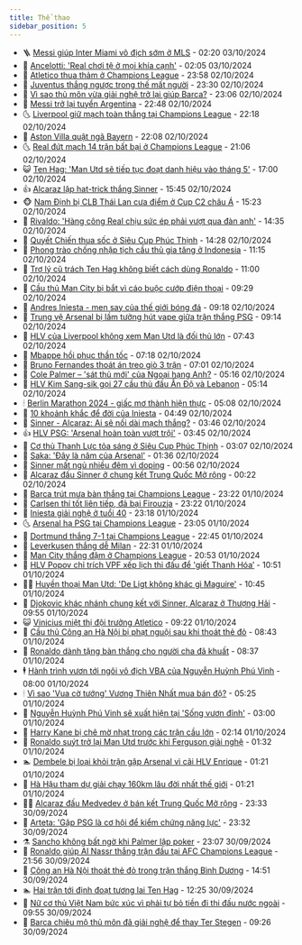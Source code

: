 ```yaml
---
title: Thể thao
sidebar_position: 5
---
```


<!-- vnexpress-the-thao:START -->
- 🪜 [Messi giúp Inter Miami vô địch sớm ở MLS](https://vnexpress.net/messi-giup-inter-miami-vo-dich-som-o-mls-4799640.html) - 02:20 03/10/2024
- 🦩 [Ancelotti: &#39;Real chơi tệ ở mọi khía cạnh&#39;](https://vnexpress.net/ancelotti-real-choi-te-o-moi-khia-canh-4799602.html) - 02:05 03/10/2024
- 🧰 [Atletico thua thảm ở Champions League](https://vnexpress.net/atletico-thua-tham-o-champions-league-4799577.html) - 23:58 02/10/2024
- 🤗 [Juventus thắng ngược trong thế mất người](https://vnexpress.net/juventus-thang-nguoc-trong-the-mat-nguoi-4799581.html) - 23:30 02/10/2024
- 🥳 [Vì sao thủ môn vừa giải nghệ trở lại giúp Barca?](https://vnexpress.net/vi-sao-thu-mon-vua-giai-nghe-tro-lai-giup-barca-4799580.html) - 23:06 02/10/2024
- 🦣 [Messi trở lại tuyển Argentina](https://vnexpress.net/messi-tro-lai-tuyen-argentina-4799576.html) - 22:48 02/10/2024
- 🌜 [Liverpool giữ mạch toàn thắng tại Champions League](https://vnexpress.net/liverpool-giu-mach-toan-thang-tai-champions-league-4799575.html) - 22:18 02/10/2024
- 🫶 [Aston Villa quật ngã Bayern](https://vnexpress.net/aston-villa-quat-nga-bayern-4799574.html) - 22:08 02/10/2024
- 🌜 [Real đứt mạch 14 trận bất bại ở Champions League](https://vnexpress.net/real-dut-mach-14-tran-bat-bai-o-champions-league-4799573.html) - 21:06 02/10/2024
- 😺 [Ten Hag: &#39;Man Utd sẽ tiếp tục đoạt danh hiệu vào tháng 5&#39;](https://vnexpress.net/ten-hag-man-utd-se-tiep-tuc-doat-danh-hieu-vao-thang-5-4799568.html) - 17:00 02/10/2024
- 👍 [Alcaraz lập hat-trick thắng Sinner](https://vnexpress.net/alcaraz-lap-hat-trick-thang-sinner-4799569.html) - 15:45 02/10/2024
- 🐵 [Nam Định bị CLB Thái Lan cưa điểm ở Cup C2 châu Á](https://vnexpress.net/nam-dinh-bi-clb-thai-lan-cua-diem-o-cup-c2-chau-a-4799565.html) - 15:23 02/10/2024
- 💫 [Rivaldo: &#39;Hàng công Real chịu sức ép phải vượt qua đàn anh&#39;](https://vnexpress.net/rivaldo-hang-cong-real-chiu-suc-ep-phai-vuot-qua-dan-anh-4799551.html) - 14:35 02/10/2024
- 🦆 [Quyết Chiến thua sốc ở Siêu Cup Phúc Thịnh](https://vnexpress.net/quyet-chien-thua-soc-o-sieu-cup-phuc-thinh-4799557.html) - 14:28 02/10/2024
- 🙉 [Phong trào chống nhập tịch cầu thủ gia tăng ở Indonesia](https://vnexpress.net/phong-trao-chong-nhap-tich-cau-thu-gia-tang-o-indonesia-4799535.html) - 11:15 02/10/2024
- 📝 [Trợ lý cũ trách Ten Hag không biết cách dùng Ronaldo](https://vnexpress.net/tro-ly-cu-trach-ten-hag-khong-biet-cach-dung-ronaldo-4799494.html) - 11:00 02/10/2024
- 💯 [Cầu thủ Man City bị bắt vì cáo buộc cướp điện thoại](https://vnexpress.net/cau-thu-man-city-bi-bat-vi-cao-buoc-cuop-dien-thoai-4799462.html) - 09:29 02/10/2024
- 🌈 [Andres Iniesta - men say của thế giới bóng đá](https://vnexpress.net/andres-iniesta-men-say-cua-the-gioi-bong-da-4799471.html) - 09:18 02/10/2024
- 🦩 [Trung vệ Arsenal bị lầm tưởng hút vape giữa trận thắng PSG](https://vnexpress.net/trung-ve-arsenal-bi-lam-tuong-hut-vape-giua-tran-thang-psg-4799475.html) - 09:14 02/10/2024
- 🐲 [HLV của Liverpool không xem Man Utd là đối thủ lớn](https://vnexpress.net/hlv-cua-liverpool-khong-xem-man-utd-la-doi-thu-lon-4799411.html) - 07:43 02/10/2024
- 🌁 [Mbappe hồi phục thần tốc](https://vnexpress.net/mbappe-hoi-phuc-than-toc-4798638.html) - 07:18 02/10/2024
- 💯 [Bruno Fernandes thoát án treo giò 3 trận](https://vnexpress.net/bruno-fernandes-thoat-an-treo-gio-3-tran-4798362.html) - 07:01 02/10/2024
- 🌝 [Cole Palmer – &#39;sát thủ mới&#39; của Ngoại hạng Anh?](https://vnexpress.net/cole-palmer-sat-thu-moi-cua-ngoai-hang-anh-4798397.html) - 05:16 02/10/2024
- 🤖 [HLV Kim Sang-sik gọi 27 cầu thủ đấu Ấn Độ và Lebanon](https://vnexpress.net/hlv-kim-sang-sik-goi-27-cau-thu-dau-an-do-va-lebanon-4799351.html) - 05:14 02/10/2024
- 🕯 [Berlin Marathon 2024 - giấc mơ thành hiện thực](https://vnexpress.net/berlin-marathon-2024-giac-mo-thanh-hien-thuc-4799124.html) - 05:08 02/10/2024
- 🧰 [10 khoảnh khắc để đời của Iniesta](https://vnexpress.net/10-khoanh-khac-de-doi-cua-iniesta-4799246.html) - 04:49 02/10/2024
- 🥳 [Sinner - Alcaraz: Ai sẽ nối dài mạch thắng?](https://vnexpress.net/sinner-alcaraz-ai-se-noi-dai-mach-thang-4799310.html) - 03:46 02/10/2024
- 👍 [HLV PSG: &#39;Arsenal hoàn toàn vượt trội&#39;](https://vnexpress.net/hlv-psg-arsenal-hoan-toan-vuot-troi-4799312.html) - 03:45 02/10/2024
- 💪 [Cơ thủ Thanh Lực tỏa sáng ở Siêu Cup Phúc Thịnh](https://vnexpress.net/co-thu-thanh-luc-toa-sang-o-sieu-cup-phuc-thinh-4799212.html) - 03:07 02/10/2024
- 👹 [Saka: &#39;Đây là năm của Arsenal&#39;](https://vnexpress.net/saka-day-la-nam-cua-arsenal-4799217.html) - 01:36 02/10/2024
- 🧰 [Sinner mất ngủ nhiều đêm vì doping](https://vnexpress.net/sinner-mat-ngu-nhieu-dem-vi-doping-4799190.html) - 00:56 02/10/2024
- 🚀 [Alcaraz đấu Sinner ở chung kết Trung Quốc Mở rộng](https://vnexpress.net/alcaraz-dau-sinner-o-chung-ket-trung-quoc-mo-rong-4799182.html) - 00:22 02/10/2024
- 🎃 [Barca trút mưa bàn thắng tại Champions League](https://vnexpress.net/barca-trut-mua-ban-thang-tai-champions-league-4799166.html) - 23:22 01/10/2024
- 🧰 [Carlsen thí tốt liên tiếp, đả bại Firouzja](https://vnexpress.net/carlsen-thi-tot-lien-tiep-da-bai-firouzja-4799168.html) - 23:22 01/10/2024
- 👀 [Iniesta giải nghệ ở tuổi 40](https://vnexpress.net/iniesta-giai-nghe-o-tuoi-40-4799171.html) - 23:18 01/10/2024
- 🌜 [Arsenal hạ PSG tại Champions League](https://vnexpress.net/arsenal-ha-psg-tai-champions-league-4799172.html) - 23:05 01/10/2024
- 🫶 [Dortmund thắng 7-1 tại Champions League](https://vnexpress.net/dortmund-thang-7-1-tai-champions-league-4799169.html) - 22:45 01/10/2024
- 🦄 [Leverkusen thắng dễ Milan](https://vnexpress.net/leverkusen-thang-de-milan-4799167.html) - 22:31 01/10/2024
- 🥳 [Man City thắng đậm ở Champions League](https://vnexpress.net/man-city-thang-dam-o-champions-league-4799165.html) - 20:53 01/10/2024
- 🐲 [HLV Popov chỉ trích VPF xếp lịch thi đấu để &#39;giết Thanh Hóa’](https://vnexpress.net/hlv-popov-chi-trich-vpf-xep-lich-thi-dau-de-giet-thanh-hoa-4799098.html) - 10:51 01/10/2024
- 🧑‍🏫 [Huyền thoại Man Utd: &#39;De Ligt không khác gì Maguire&#39;](https://vnexpress.net/huyen-thoai-man-utd-de-ligt-khong-khac-gi-maguire-4798924.html) - 10:45 01/10/2024
- 🤔 [Djokovic khác nhánh chung kết với Sinner, Alcaraz ở Thượng Hải](https://vnexpress.net/djokovic-khac-nhanh-chung-ket-voi-sinner-alcaraz-o-thuong-hai-4799065.html) - 09:55 01/10/2024
- 😺 [Vinicius miệt thị đội trưởng Atletico](https://vnexpress.net/vinicius-miet-thi-doi-truong-atletico-4798893.html) - 09:22 01/10/2024
- 💪 [Cầu thủ Công an Hà Nội bị phạt nguội sau khi thoát thẻ đỏ](https://vnexpress.net/cau-thu-cong-an-ha-noi-bi-phat-nguoi-sau-khi-thoat-the-do-4799031.html) - 08:43 01/10/2024
- 💼 [Ronaldo dành tặng bàn thắng cho người cha đã khuất](https://vnexpress.net/ronaldo-danh-tang-ban-thang-cho-nguoi-cha-da-khuat-4798891.html) - 08:37 01/10/2024
- 🕴 [Hành trình vươn tới ngôi vô địch VBA của Nguyễn Huỳnh Phú Vinh](https://vnexpress.net/hanh-trinh-vuon-toi-ngoi-vo-dich-vba-cua-nguyen-huynh-phu-vinh-4799007.html) - 08:00 01/10/2024
- 🕯 [Vì sao &#39;Vua cờ tướng&#39; Vương Thiên Nhất mua bán độ?](https://vnexpress.net/vi-sao-vua-co-tuong-vuong-thien-nhat-mua-ban-do-4798728.html) - 05:25 01/10/2024
- 📝 [Nguyễn Huỳnh Phú Vinh sẽ xuất hiện tại &#39;Sống vươn đỉnh&#39;](https://vnexpress.net/nguyen-huynh-phu-vinh-se-xuat-hien-tai-song-vuon-dinh-4798807.html) - 03:00 01/10/2024
- 🧐 [Harry Kane bị chê mờ nhạt trong các trận cầu lớn](https://vnexpress.net/harry-kane-bi-che-mo-nhat-trong-cac-tran-cau-lon-4798720.html) - 02:14 01/10/2024
- 🙉 [Ronaldo suýt trở lại Man Utd trước khi Ferguson giải nghệ](https://vnexpress.net/ronaldo-suyt-tro-lai-man-utd-truoc-khi-ferguson-giai-nghe-4798721.html) - 01:32 01/10/2024
- 🏊 [Dembele bị loại khỏi trận gặp Arsenal vì cãi HLV Enrique](https://vnexpress.net/dembele-bi-loai-khoi-tran-gap-arsenal-vi-cai-hlv-enrique-4798719.html) - 01:21 01/10/2024
- 🌊 [Hà Hậu tham dự giải chạy 160km lâu đời nhất thế giới](https://vnexpress.net/ha-hau-tham-du-giai-chay-160km-lau-doi-nhat-the-gioi-4798717.html) - 01:21 01/10/2024
- 👨‍🏫 [Alcaraz đấu Medvedev ở bán kết Trung Quốc Mở rộng](https://vnexpress.net/alcaraz-dau-medvedev-o-ban-ket-trung-quoc-mo-rong-4798724.html) - 23:33 30/09/2024
- 🥷 [Arteta: &#39;Gặp PSG là cơ hội để kiểm chứng năng lực&#39;](https://vnexpress.net/arteta-gap-psg-la-co-hoi-de-kiem-chung-nang-luc-4798718.html) - 23:32 30/09/2024
- ⚗️ [Sancho không bất ngờ khi Palmer lập poker](https://vnexpress.net/sancho-khong-bat-ngo-khi-palmer-lap-poker-4798620.html) - 23:07 30/09/2024
- 🌮 [Ronaldo giúp Al Nassr thắng trận đầu tại AFC Champions League](https://vnexpress.net/ronaldo-giup-al-nassr-thang-tran-dau-tai-afc-champions-league-4798712.html) - 21:56 30/09/2024
- 🤩 [Công an Hà Nội thoát thẻ đỏ trong trận thắng Bình Dương](https://vnexpress.net/cong-an-ha-noi-thoat-the-do-trong-tran-thang-binh-duong-4798693.html) - 14:51 30/09/2024
- 🏊 [Hai trận tới định đoạt tương lai Ten Hag](https://vnexpress.net/hai-tran-toi-dinh-doat-tuong-lai-ten-hag-4798676.html) - 12:25 30/09/2024
- 🐎 [Nữ cơ thủ Việt Nam bức xúc vì phải tự bỏ tiền đi thi đấu nước ngoài](https://vnexpress.net/nu-co-thu-viet-nam-buc-xuc-vi-phai-tu-bo-tien-di-thi-dau-nuoc-ngoai-4798350.html) - 09:55 30/09/2024
- 💫 [Barca chiêu mộ thủ môn đã giải nghệ để thay Ter Stegen](https://vnexpress.net/barca-chieu-mo-thu-mon-da-giai-nghe-de-thay-ter-stegen-4798591.html) - 09:26 30/09/2024<!-- vnexpress-the-thao:END -->
